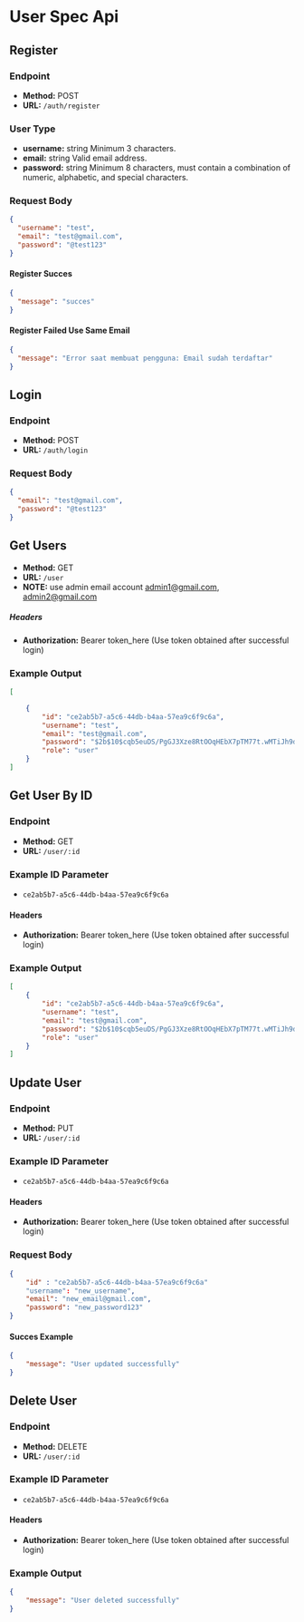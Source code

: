 # User Spec Api

## Register

### Endpoint

- **Method:** POST
- **URL:** `/auth/register`

### User Type

- **username:** string Minimum 3 characters.
- **email:** string Valid email address.
- **password:** string Minimum 8 characters, must contain a combination of numeric, alphabetic, and special characters.

### Request Body

```json
{
  "username": "test",
  "email": "test@gmail.com",
  "password": "@test123"
}
```

#### Register Succes

```json
{
  "message": "succes"
}
```

#### Register Failed Use Same Email

```json
{
  "message": "Error saat membuat pengguna: Email sudah terdaftar"
}
```

## Login

### Endpoint

- **Method:** POST
- **URL:** `/auth/login`

### Request Body

```json
{
  "email": "test@gmail.com",
  "password": "@test123"
}
```

## Get Users

- **Method:** GET
- **URL:** `/user`
- **NOTE:** use admin email account admin1@gmail.com, admin2@gmail.com

##### Headers
- **Authorization:** Bearer token_here (Use token obtained after successful login)

### Example Output

```json
[

    {
        "id": "ce2ab5b7-a5c6-44db-b4aa-57ea9c6f9c6a",
        "username": "test",
        "email": "test@gmail.com",
        "password": "$2b$10$cqb5euDS/PgGJ3Xze8RtOOqHEbX7pTM77t.wMTiJh9d1Xz2a7vUbW",
        "role": "user"
    }
]
```

## Get User By ID

### Endpoint

- **Method:** GET
- **URL:** `/user/:id`

### Example ID Parameter

- `ce2ab5b7-a5c6-44db-b4aa-57ea9c6f9c6a`

#### Headers

- **Authorization:** Bearer token_here (Use token obtained after successful login)

### Example Output

```json
[
    {
        "id": "ce2ab5b7-a5c6-44db-b4aa-57ea9c6f9c6a",
        "username": "test",
        "email": "test@gmail.com",
        "password": "$2b$10$cqb5euDS/PgGJ3Xze8RtOOqHEbX7pTM77t.wMTiJh9d1Xz2a7vUbW",
        "role": "user"
    }
]
```

## Update User

### Endpoint

- **Method:** PUT
- **URL:** `/user/:id`

### Example ID Parameter

- `ce2ab5b7-a5c6-44db-b4aa-57ea9c6f9c6a`

#### Headers

- **Authorization:** Bearer token_here (Use token obtained after successful login)

### Request Body

```json
{
    "id" : "ce2ab5b7-a5c6-44db-b4aa-57ea9c6f9c6a"
    "username": "new_username",
    "email": "new_email@gmail.com",
    "password": "new_password123"
}
```

#### Succes Example

```json
{
    "message": "User updated successfully"
}

```

## Delete User

### Endpoint

- **Method:** DELETE
- **URL:** `/user/:id`

### Example ID Parameter

- `ce2ab5b7-a5c6-44db-b4aa-57ea9c6f9c6a`

#### Headers

- **Authorization:** Bearer token_here (Use token obtained after successful login)

### Example Output

```json
{
    "message": "User deleted successfully"
}
```